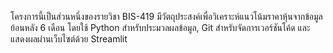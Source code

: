 
โครงการนี้เป็นส่วนหนึ่งของรายวิชา BIS-419
มีวัตถุประสงค์เพื่อวิเคราะห์แนวโน้มราคาหุ้นจากข้อมูลย้อนหลัง 6 เดือน โดยใช้ Python สำหรับประมวลผลข้อมูล, Git สำหรับจัดการเวอร์ชันโค้ด และแสดงผลผ่านเว็บไซต์ด้วย Streamlit